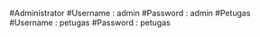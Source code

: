 #Administrator
#Username : admin
#Password : admin
#Petugas
#Username : petugas
#Password : petugas
